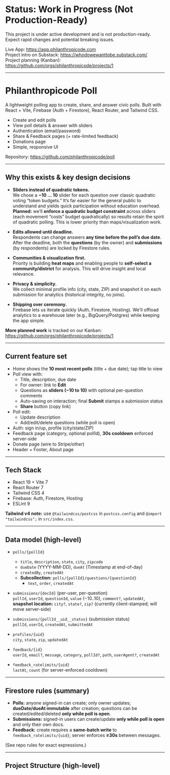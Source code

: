 # Status: Work in Progress (Not Production-Ready)

This project is under active development and is not production-ready. Expect rapid changes and potential breaking issues.

Live App: https://app.philanthropicode.com  
Project intro on Substack: https://whodowewanttobe.substack.com/  
Project planning (Kanban): https://github.com/orgs/philanthropicode/projects/1

---

# Philanthropicode Poll

A lightweight polling app to create, share, and answer civic polls. Built with React + Vite, Firebase (Auth + Firestore), React Router, and Tailwind CSS.

- Create and edit polls
- View poll details & answer with sliders
- Authentication (email/password)
- Share & Feedback pages (+ rate-limited feedback)
- Donations page
- Simple, responsive UI

Repository: https://github.com/philanthropicode/poll

---

## Why this exists & key design decisions

- **Sliders instead of quadratic tokens.**  
  We chose a **−10 … 10** slider for each question over classic quadratic voting “token budgets.” It’s far easier for the general public to understand and yields quick participation without education overhead.  
  **Planned:** we’ll **enforce a quadratic budget constraint** across sliders (each movement “costs” budget quadratically) so results retain the spirit of quadratic polling. This is lower priority than maps/visualization work.

- **Edits allowed until deadline.**  
  Respondents can change answers **any time before the poll’s due date**. After the deadline, both the **questions** (by the owner) and **submissions** (by respondents) are locked by Firestore rules.

- **Communities & visualization first.**  
  Priority is building **heat maps** and enabling people to **self-select a community/district** for analysis. This will drive insight and local relevance.

- **Privacy & simplicity.**  
  We collect minimal profile info (city, state, ZIP) and snapshot it on each submission for analytics (historical integrity, no joins).

- **Shipping over ceremony.**  
  Firebase lets us iterate quickly (Auth, Firestore, Hosting). We’ll offload analytics to a warehouse later (e.g., BigQuery/Postgres) while keeping the app simple.

**More planned work** is tracked on our Kanban: https://github.com/orgs/philanthropicode/projects/1

---

## Current feature set

- Home shows the **10 most recent polls** (title + due date); tap title to view
- Poll view with:
  - Title, description, due date
  - For owner: link to **Edit**
  - Questions as **sliders (−10 to 10)** with optional per-question comments
  - Auto-saving on interaction; final **Submit** stamps a submission status
  - **Share** button (copy link)
- Poll edit:
  - Update description
  - Add/edit/delete questions (while poll is open)
- Auth: sign in/up, profile (city/state/ZIP)
- Feedback page (category, optional pollId), **30s cooldown** enforced server-side
- Donate page (wire to Stripe/other)
- Header + Footer, About page

---

## Tech Stack

- React 19 + Vite 7
- React Router 7
- Tailwind CSS 4
- Firebase: Auth, Firestore, Hosting
- ESLint 9

**Tailwind v4 note:** use `@tailwindcss/postcss` in `postcss.config` and `@import "tailwindcss";` in `src/index.css`.

---

## Data model (high-level)

- `polls/{pollId}`
  - `title`, `description`, `state`, `city`, `zipcode`
  - `dueDate` (YYYY-MM-DD), `dueAt` (Timestamp at end-of-day)
  - `createdBy`, `createdAt`
  - **Subcollection:** `polls/{pollId}/questions/{questionId}`
    - `text`, `order`, `createdAt`

- `submissions/{docId}` (per-user, per-question)  
  `pollId`, `userId`, `questionId`, `value` (−10..10), `comment?`, `updatedAt`,  
  **snapshot location:** `city?`, `state?`, `zip?` (currently client-stamped; will move server-side)

- `submissions/{pollId__uid__status}` (submission status)  
  `pollId`, `userId`, `createdAt`, `submittedAt`

- `profiles/{uid}`  
  `city`, `state`, `zip`, `updatedAt`

- `feedback/{id}`  
  `userId`, `email?`, `message`, `category`, `pollId?`, `path`, `userAgent?`, `createdAt`

- `feedback_ratelimits/{uid}`  
  `lastAt`, `count` (for server-enforced cooldown)

---

## Firestore rules (summary)

- **Polls:** anyone signed-in can create; only owner updates; **dueDate/dueAt immutable** after creation; questions can be created/edited/deleted **only while poll is open**.
- **Submissions:** signed-in users can create/update **only while poll is open** and only their own docs.
- **Feedback:** create requires a **same-batch write** to `feedback_ratelimits/{uid}`; server enforces **≥30s** between messages.

(See repo rules for exact expressions.)

---

## Project Structure (high-level)

